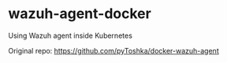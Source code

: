 # wazuh-agent-docker
Using Wazuh agent inside Kubernetes

Original repo: https://github.com/pyToshka/docker-wazuh-agent
